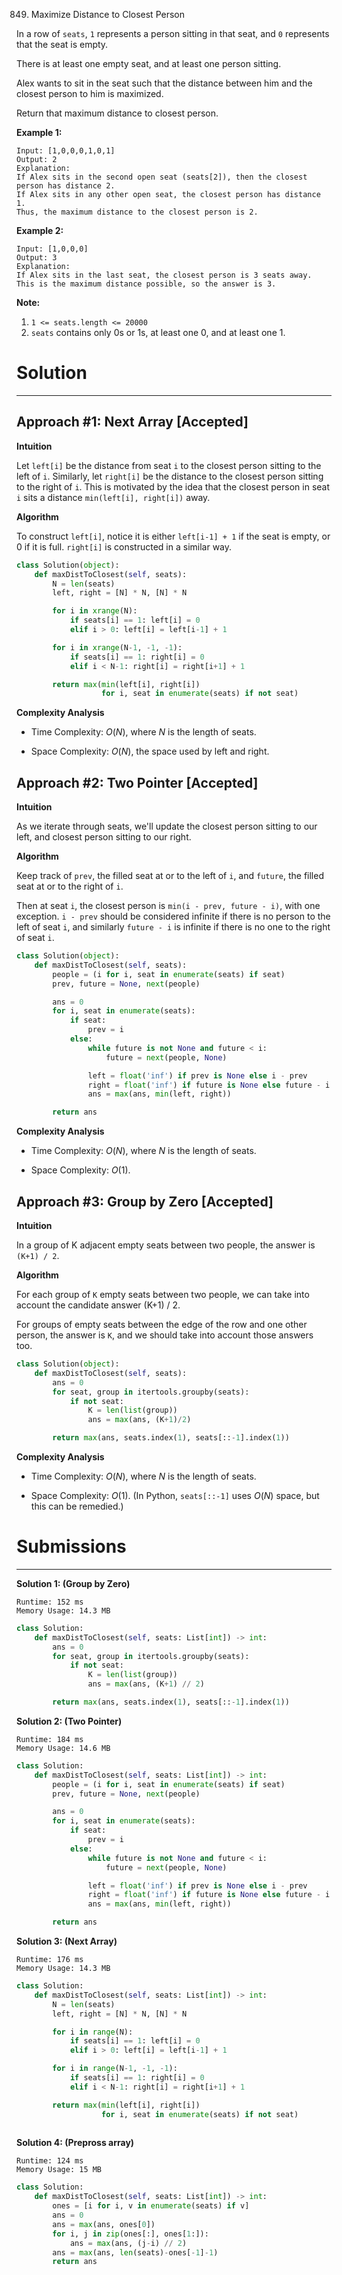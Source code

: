 849. Maximize Distance to Closest Person

In a row of `seats`, `1` represents a person sitting in that seat, and `0` represents that the seat is empty. 

There is at least one empty seat, and at least one person sitting.

Alex wants to sit in the seat such that the distance between him and the closest person to him is maximized. 

Return that maximum distance to closest person.

**Example 1:**
```
Input: [1,0,0,0,1,0,1]
Output: 2
Explanation: 
If Alex sits in the second open seat (seats[2]), then the closest person has distance 2.
If Alex sits in any other open seat, the closest person has distance 1.
Thus, the maximum distance to the closest person is 2.
```

**Example 2:**
```
Input: [1,0,0,0]
Output: 3
Explanation: 
If Alex sits in the last seat, the closest person is 3 seats away.
This is the maximum distance possible, so the answer is 3.
```

**Note:**

1. `1 <= seats.length <= 20000`
1. `seats` contains only 0s or 1s, at least one 0, and at least one 1.

# Solution
---
## Approach #1: Next Array [Accepted]
**Intuition**

Let `left[i]` be the distance from seat `i` to the closest person sitting to the left of `i`. Similarly, let `right[i]` be the distance to the closest person sitting to the right of `i`. This is motivated by the idea that the closest person in seat `i` sits a distance `min(left[i], right[i])` away.

**Algorithm**

To construct `left[i]`, notice it is either `left[i-1] + 1` if the seat is empty, or 0 if it is full. `right[i]` is constructed in a similar way.

```python
class Solution(object):
    def maxDistToClosest(self, seats):
        N = len(seats)
        left, right = [N] * N, [N] * N

        for i in xrange(N):
            if seats[i] == 1: left[i] = 0
            elif i > 0: left[i] = left[i-1] + 1

        for i in xrange(N-1, -1, -1):
            if seats[i] == 1: right[i] = 0
            elif i < N-1: right[i] = right[i+1] + 1

        return max(min(left[i], right[i])
                   for i, seat in enumerate(seats) if not seat)
```

**Complexity Analysis**

* Time Complexity: $O(N)$, where $N$ is the length of seats.

* Space Complexity: $O(N)$, the space used by left and right.

## Approach #2: Two Pointer [Accepted]
**Intuition**

As we iterate through seats, we'll update the closest person sitting to our left, and closest person sitting to our right.

**Algorithm**

Keep track of `prev`, the filled seat at or to the left of `i`, and `future`, the filled seat at or to the right of `i`.

Then at seat `i`, the closest person is `min(i - prev, future - i)`, with one exception. `i - prev` should be considered infinite if there is no person to the left of seat `i`, and similarly `future - i` is infinite if there is no one to the right of seat `i`.

```python
class Solution(object):
    def maxDistToClosest(self, seats):
        people = (i for i, seat in enumerate(seats) if seat)
        prev, future = None, next(people)

        ans = 0
        for i, seat in enumerate(seats):
            if seat:
                prev = i
            else:
                while future is not None and future < i:
                    future = next(people, None)

                left = float('inf') if prev is None else i - prev
                right = float('inf') if future is None else future - i
                ans = max(ans, min(left, right))

        return ans
```

**Complexity Analysis**

* Time Complexity: $O(N)$, where $N$ is the length of seats.

* Space Complexity: $O(1)$.

## Approach #3: Group by Zero [Accepted]
**Intuition**

In a group of K adjacent empty seats between two people, the answer is `(K+1) / 2`.

**Algorithm**

For each group of `K` empty seats between two people, we can take into account the candidate answer (K+1) / 2.

For groups of empty seats between the edge of the row and one other person, the answer is `K`, and we should take into account those answers too.

```python
class Solution(object):
    def maxDistToClosest(self, seats):
        ans = 0
        for seat, group in itertools.groupby(seats):
            if not seat:
                K = len(list(group))
                ans = max(ans, (K+1)/2)

        return max(ans, seats.index(1), seats[::-1].index(1))
```

**Complexity Analysis**

* Time Complexity: $O(N)$, where $N$ is the length of seats.

* Space Complexity: $O(1)$. (In Python, `seats[::-1]` uses $O(N)$ space, but this can be remedied.)

# Submissions
---
**Solution 1: (Group by Zero)**
```
Runtime: 152 ms
Memory Usage: 14.3 MB
```
```python
class Solution:
    def maxDistToClosest(self, seats: List[int]) -> int:
        ans = 0
        for seat, group in itertools.groupby(seats):
            if not seat:
                K = len(list(group))
                ans = max(ans, (K+1) // 2)

        return max(ans, seats.index(1), seats[::-1].index(1))
```

**Solution 2: (Two Pointer)**
```
Runtime: 184 ms
Memory Usage: 14.6 MB
```
```python
class Solution:
    def maxDistToClosest(self, seats: List[int]) -> int:
        people = (i for i, seat in enumerate(seats) if seat)
        prev, future = None, next(people)

        ans = 0
        for i, seat in enumerate(seats):
            if seat:
                prev = i
            else:
                while future is not None and future < i:
                    future = next(people, None)

                left = float('inf') if prev is None else i - prev
                right = float('inf') if future is None else future - i
                ans = max(ans, min(left, right))

        return ans
```

**Solution 3: (Next Array)**
```
Runtime: 176 ms
Memory Usage: 14.3 MB
```
```python
class Solution:
    def maxDistToClosest(self, seats: List[int]) -> int:
        N = len(seats)
        left, right = [N] * N, [N] * N

        for i in range(N):
            if seats[i] == 1: left[i] = 0
            elif i > 0: left[i] = left[i-1] + 1

        for i in range(N-1, -1, -1):
            if seats[i] == 1: right[i] = 0
            elif i < N-1: right[i] = right[i+1] + 1

        return max(min(left[i], right[i])
                   for i, seat in enumerate(seats) if not seat)
        
```

**Solution 4: (Prepross array)**
```
Runtime: 124 ms
Memory Usage: 15 MB
```
```python
class Solution:
    def maxDistToClosest(self, seats: List[int]) -> int:
        ones = [i for i, v in enumerate(seats) if v]
        ans = 0
        ans = max(ans, ones[0])
        for i, j in zip(ones[:], ones[1:]):
            ans = max(ans, (j-i) // 2)
        ans = max(ans, len(seats)-ones[-1]-1) 
        return ans
```